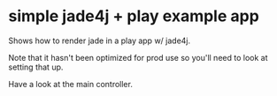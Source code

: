 # simple jade4j + play example app

Shows how to render jade in a play app w/ jade4j.

Note that it hasn't been optimized for prod use so you'll need to look at setting that up.

Have a look at the main controller.
